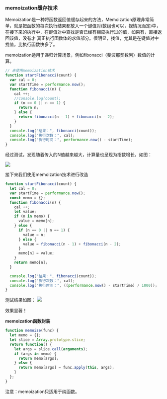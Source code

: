 ### memoization缓存技术

Memoization是一种将函数返回值缓存起来的方法，Memoization原理非常简单，就是把函数的每次执行结果都放入一个键值对(数组也可以，视情况而定)中，在接下来的执行中，在键值对中查找是否已经有相应执行过的值，如果有，直接返回该值，没有才 真正执行函数体的求值部分。很明显，找值，尤其是在键值对中找值，比执行函数快多了。

memoization适用于递归计算场景，例如fibonacci（斐波那契数列）数值的计算。

```javascript
// 未使用memoization技术
function startFibonacci(count) {
  var cal = 0;
  var startTime = performance.now();
  function fibonacci(n) {
    cal ++;
    //console.log(count);
    if (n == 0 || n == 1) {
      return n;
    } else {
      return fibonacci(n - 1) + fibonacci(n - 2);
    }
  }
  console.log("结果：", fibonacci(count));
  console.log("执行次数：", cal);
  console.log("执行时间：", performance.now() - startTime);
}
```

经过测试，发现随着传入的N值越来越大，计算量也呈现为指数增长，如图：

![](https://github.com/wisestcoder/blog/blob/master/js/images/memoization.png)

接下来我们使用memoization技术进行改造
```javascript
function startFibonacci(count) {
  let cal = 0;
  var startTime = performance.now();
  const memo = {};
  function fibonacci(n) {
    cal ++;
    let value;
    if (n in memo) {
      value = memo[n];
    } else {
      if (n == 0 || n == 1) {
        value = n;
      } else {
        value = fibonacci(n - 1) + fibonacci(n - 2);
      }
      memo[n] = value;
    }
    return memo[n];
  }

  console.log("结果：", fibonacci(count));
  console.log("执行次数：", cal);
  console.log("执行时间：", ((performance.now() - startTime) / 1000));
}
```

测试结果如图：
![](https://github.com/wisestcoder/blog/blob/master/js/images/memoization2.png)

效果显著！

**memoization函数封装**
```javascript
function memoize(func) {
  let memo = {};
  let slice = Array.prototype.slice;
  return function() {
    let args = slice.call(arguments);
    if (args in memo) {
      return memo[args];
    } else {
      return memo[args] = func.apply(this, args);
    }
  };
}
```

注意：memoization只适用于纯函数。

